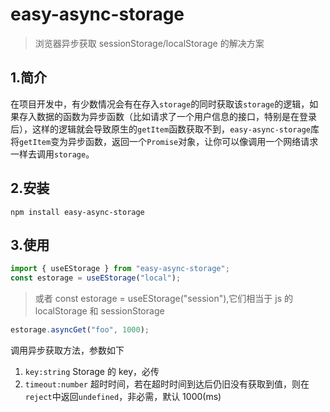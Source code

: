 # easy-async-storage

> 浏览器异步获取 sessionStorage/localStorage 的解决方案

## 1.简介

在项目开发中，有少数情况会有在存入`storage`的同时获取该`storage`的逻辑，如果存入数据的函数为异步函数（比如请求了一个用户信息的接口，特别是在登录后），这样的逻辑就会导致原生的`getItem`函数获取不到，`easy-async-storage`库将`getItem`变为异步函数，返回一个`Promise`对象，让你可以像调用一个网络请求一样去调用`storage`。

## 2.安装

```shell
npm install easy-async-storage
```

## 3.使用

```js
import { useEStorage } from "easy-async-storage";
const estorage = useEStorage("local");
```

> 或者 const estorage = useEStorage("session"),它们相当于 js 的 localStorage 和 sessionStorage

```js
estorage.asyncGet("foo", 1000);
```

调用异步获取方法，参数如下

1. `key:string` Storage 的 key，必传
2. `timeout:number` 超时时间，若在超时时间到达后仍旧没有获取到值，则在`reject`中返回`undefined`，非必需，默认 1000(ms)
